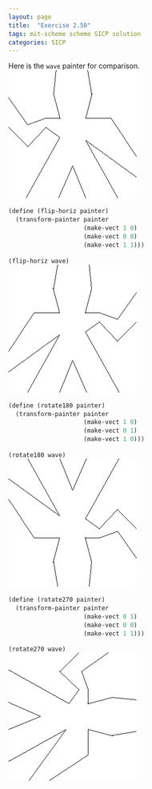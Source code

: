 ```yaml
---
layout: page
title:  "Exercise 2.50"
tags: mit-scheme scheme SICP solution
categories: SICP
---
```

Here is the `wave` painter for comparison.  
![](/images/Ex2.50.png)
```scheme
(define (flip-horiz painter)
  (transform-painter painter
                     (make-vect 1 0)
                     (make-vect 0 0)
                     (make-vect 1 1)))
```
`(flip-horiz wave)`  
![](/images/Ex2.50a.png)

```scheme
(define (rotate180 painter)
  (transform-painter painter
                     (make-vect 1 0)
                     (make-vect 0 1)
                     (make-vect 1 0)))
```
`(rotate180 wave)`  
![](/images/Ex2.50b.png)

```scheme
(define (rotate270 painter)
  (transform-painter painter
                     (make-vect 0 1)
                     (make-vect 0 0)
                     (make-vect 1 1)))
```
`(rotate270 wave)`  
![](/images/Ex2.50c.png)
